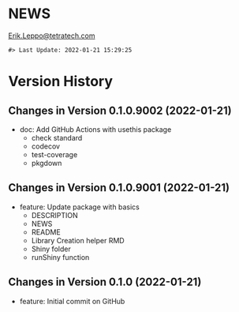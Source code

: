 NEWS
================
<Erik.Leppo@tetratech.com>

<!-- NEWS.md is generated from NEWS.Rmd. Please edit that file -->

    #> Last Update: 2022-01-21 15:29:25

# Version History

## Changes in Version 0.1.0.9002 (2022-01-21)

-   doc: Add GitHub Actions with usethis package
    -   check standard
    -   codecov
    -   test-coverage
    -   pkgdown

## Changes in Version 0.1.0.9001 (2022-01-21)

-   feature: Update package with basics
    -   DESCRIPTION
    -   NEWS
    -   README
    -   Library Creation helper RMD
    -   Shiny folder
    -   runShiny function

## Changes in Version 0.1.0 (2022-01-21)

-   feature: Initial commit on GitHub
